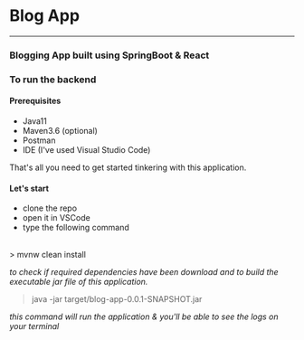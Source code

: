 # Blog App
<hr>

### Blogging App built using SpringBoot & React

### To run the backend
#### Prerequisites
- Java11
- Maven3.6 (optional)
- Postman
- IDE (I've used Visual Studio Code)

That's all you need to get started tinkering with this application.

#### Let's start
- clone the repo
- open it in VSCode
- type the following command 
<br>
> mvnw clean install 
 
_to check if required dependencies have been download and to build the executable jar file of this application._ 

> java -jar target/blog-app-0.0.1-SNAPSHOT.jar

_this command will run the application & you'll be able to see the logs on your terminal_ 

